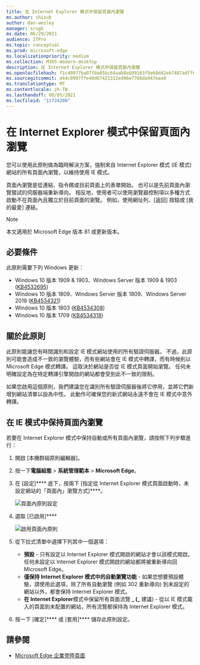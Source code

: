 ```yaml
---
title: 在 Internet Explorer 模式中保留頁面內瀏覽
ms.author: shisub
author: dan-wesley
manager: srugh
ms.date: 06/29/2021
audience: ITPro
ms.topic: conceptual
ms.prod: microsoft-edge
ms.localizationpriority: medium
ms.collection: M365-modern-desktop
description: 在 Internet Explorer 模式中保留頁面內瀏覽
ms.openlocfilehash: f1c40977ba07f0a85bc64aab8e609163f9a68dd2eb7487adff6b6a1fcbd110f2
ms.sourcegitcommit: d44c0997ffe40d67421312ed96e7766da947eaa0
ms.translationtype: MT
ms.contentlocale: zh-TW
ms.lasthandoff: 08/05/2021
ms.locfileid: "11724280"
---
```

# <a name="keep-in-page-navigation-in-internet-explorer-mode"></a>在 Internet Explorer 模式中保留頁面內瀏覽

您可以使用此原則做為臨時解決方案，強制來自 Internet Explorer 模式 (IE 模式) 網站的所有頁面內瀏覽，以維持使用 IE 模式。

頁面內瀏覽是從連結、指令碼或目前頁面上的表單開始。 也可以是先前頁面內瀏覽嘗試的伺服器端重新導向。 相反地，使用者可以使用瀏覽器控制項以多種方式啟動不在頁面內且獨立於目前頁面的瀏覽。 例如，使用網址列、[返回] 按鈕或 [我的最愛] 連結。

>[!NOTE]
>本文適用於 Microsoft Edge 版本 81 或更新版本。

## <a name="prerequisites"></a>必要條件

此原則需要下列 Windows 更新：

- Windows 10 版本 1909 & 1903、Windows Server 版本 1909 & 1903  ([KB4532695](https://support.microsoft.com/help/4532695))
- Windows 10 版本 1809、Windows Server 版本 1809、Windows Server 2019 ([KB4534321](https://support.microsoft.com/help/4534321))
- Windows 10 版本 1803 ([KB4534308](https://support.microsoft.com/help/4534308))
- Windows 10 版本 1709 ([KB4534318](https://support.microsoft.com/help/4534318))


## <a name="about-this-policy"></a>關於此原則

此原則能讓您有時間識別和設定 IE 模式網站使用的所有驗證伺服器。 不過，此原則可能會造成不一致的瀏覽體驗，而有些網站會在 IE 模式中轉譯，而有時候則以 Microsoft Edge 模式轉譯。 這取決於網站是否從 IE 模式頁面開始瀏覽。 任何未明確設定為在特定轉譯引擎開啟的網站都會受到此不一致的限制。

如果您啟用這個原則，我們建議您在識別所有驗證伺服器後將它停用，並將它們新增到網站清單以設為中性。 此動作可確保您的新式網站永遠不會在 IE 模式中意外轉譯。

## <a name="keep-in-page-navigation-in-ie-mode"></a>在 IE 模式中保持頁面內瀏覽

若要在 Internet Explorer 模式中保持自動或所有頁面內瀏覽，請按照下列步驟進行：

1. 開啟 [本機群組原則編輯器]。
2. 按一下**電腦組態** > **系統管理範本** > **Microsoft Edge**。
3. 在 [設定]**** 底下，按兩下 [指定從 Internet Explorer 模式頁面啟動時，未設定網站的「頁面內」瀏覽方式]****。

   ![頁面內原則設定](media/edge-learnmore-inpage-nav/learnmore-in-page-nav-settings.png)

4. 選取 [已啟用]**** 

   ![啟用頁面內原則](media/edge-learnmore-inpage-nav/learnmore-in-page-nav-enable.png)

5. 從下拉式清單中選擇下列其中一個選項：

   - **預設** - 只有設定以 Internet Explorer 模式開啟的網站才會以該模式開啟。 任何未設定以 Internet Explorer 模式開啟的網站都將被重新導向回 Microsoft Edge。
   - **僅保持 Internet Explorer 模式中的自動瀏覽功能** - 如果您想要預設體驗，請使用此選項，除了所有自動瀏覽 (例如 302 重新導向) 到未設定的網站以外，都會保持 Internet Explorer 模式。
   - **在 Internet Explorer**模式中保留所有頁面流覽 **_ (_** 建議) - 從以 IE 模式載入的頁面到未配置的網站，所有流覽都保持為 Internet Explorer 模式。

6. 按一下 [確定]**** 或 [套用]**** 儲存此原則設定。

## <a name="see-also"></a>請參閱

- [Microsoft Edge 企業登陸頁面](https://aka.ms/EdgeEnterprise)
